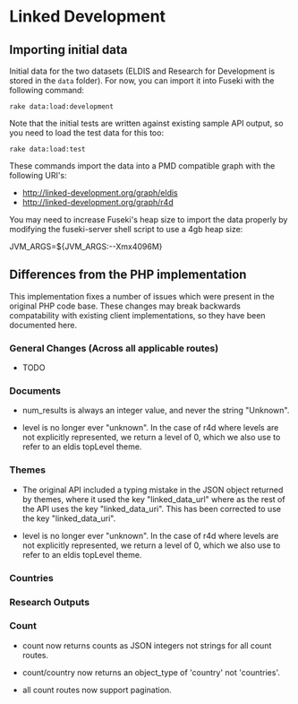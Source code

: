 # Linked Development

## Importing initial data

Initial data for the two datasets (ELDIS and Research for Development is stored in the `data` folder). For now, you can import it into Fuseki with the following command:

    rake data:load:development

Note that the initial tests are written against existing sample API output, so you need to load the test data for this too:

    rake data:load:test

These commands import the data into a PMD compatible graph with the following URI's: 

- http://linked-development.org/graph/eldis
- http://linked-development.org/graph/r4d

You may need to increase Fuseki's heap size to import the data properly by modifying the fuseki-server shell script to use a 4gb heap size:

JVM_ARGS=${JVM_ARGS:--Xmx4096M}

## Differences from the PHP implementation

This implementation fixes a number of issues which were present in the
original PHP code base.  These changes may break backwards
compatability with existing client implementations, so they have been
documented here.

### General Changes (Across all applicable routes)

- TODO

### Documents

- num_results is always an integer value, and never the string "Unknown".

- level is no longer ever "unknown".  In the case of r4d where levels
  are not explicitly represented, we return a level of 0, which we
  also use to refer to an eldis topLevel theme.

### Themes

- The original API included a typing mistake in the JSON object
  returned by themes, where it used the key "linked\_data\_url" where
  as the rest of the API uses the key "linked\_data\_uri".  This has
  been corrected to use the key "linked\_data\_uri".

- level is no longer ever "unknown".  In the case of r4d where levels
  are not explicitly represented, we return a level of 0, which we
  also use to refer to an eldis topLevel theme.

### Countries

### Research Outputs


### Count

- count now returns counts as JSON integers not strings for all count routes.

- count/country now returns an object_type of 'country' not 'countries'.

- all count routes now support pagination.
